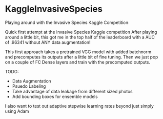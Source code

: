 # KaggleInvasiveSpecies
Playing around with the Invasive Species Kaggle Competition


Quick first attempt at the Invasive Species Kaggle competition
After playing around a little bit, this got me in the top half of the leaderboard with a AUC of .96341 without ANY data augmentation!

This first approach takes a pretrained VGG model with added batchnorm and precomputes its outputs after a little bit of fine tuning.
Then we just pop on a couple of FC Dense layers and train with the precomputed outputs.


TODO:
* Data Augmentation
* Psuedo Labeling
* Take advantage of data leakage from different sized photos
* Add bounding boxes for ensemble models


I also want to test out adaptive stepwise learning rates beyond just simply using Adam
